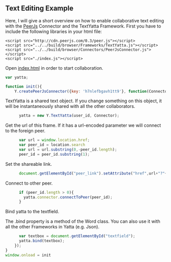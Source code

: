 ## Text Editing Example
Here, I will give a short overview on how to enable collaborative text editing with the
[PeerJs](http://peerjs.com/) Connector and the TextYatta Framework.
First you have to include the following libraries in your html file:
```
<script src="http://cdn.peerjs.com/0.3/peer.js"></script>
<script src="../../build/browser/Frameworks/TextYatta.js"></script>
<script src="../../build/browser/Connectors/PeerJsConnector.js"></script>
<script src="./index.js"></script>
```
Open [index.html](./index.html) in order to start collaboration.


```js
var yatta;

function init(){
    Y.createPeerJsConnector({key: 'h7nlefbgavh1tt9'}, function(Connector, user_id){
```


TextYatta is a shared text object. If you change something on this object,
it will be instantaneously shared with all the other collaborators.


```js
      yatta = new Y.TextYatta(user_id, Connector);
```


Get the url of this frame. If it has a url-encoded parameter
we will connect to the foreign peer.


```js
      var url = window.location.href;
      var peer_id = location.search
      var url = url.substring(0,-peer_id.length);
      peer_id = peer_id.substring(1);
```


Set the shareable link.


```js
      document.getElementById("peer_link").setAttribute("href",url+"?"+user_id);
```


Connect to other peer.


```js
      if (peer_id.length > 0){
        yatta.connector.connectToPeer(peer_id);
      }
```


Bind yatta to the textfield.

The .bind property is a method of the Word class. You can also use it with all the other Frameworks in Yatta (e.g. Json).


```js
      var textbox = document.getElementById("textfield");
      yatta.bind(textbox);
    });
}
window.onload = init
```
